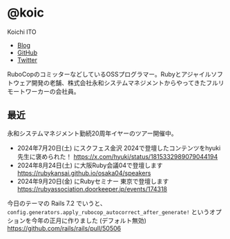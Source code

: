 # @koic

Koichi ITO

- [Blog](http://koic.hatenablog.com/)
- [GitHub](https://github.com/koic)
- [Twitter](https://twitter.com/koic)

RuboCopのコミッターなどしているOSSプログラマー。Rubyとアジャイルソフトウェア開発の老舗、株式会社永和システムマネジメントからやってきたフルリモートワーカーの会社員。

## 最近

永和システムマネジメント勤続20周年イヤーのツアー開催中。

- 2024年7月20日(土) にスクフェス金沢 2024で登壇したコンテンツをhyuki先生に褒められた！ https://x.com/hyuki/status/1815332989079044194
- 2024年8月24日(土) に大阪Ruby会議04で登壇します https://rubykansai.github.io/osaka04/speakers
- 2024年9月20日(金) にRubyセミナー 東京で登壇します https://rubyassociation.doorkeeper.jp/events/174318

今日のテーマの Rails 7.2 でいうと、`config.generators.apply_rubocop_autocorrect_after_generate!` というオプションを今年の正月に作りました (デフォルト無効) https://github.com/rails/rails/pull/50506
